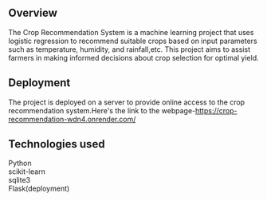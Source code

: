 ## Overview
The Crop Recommendation System is a machine learning project that uses logistic regression to recommend suitable crops based on input parameters such as temperature, humidity, and rainfall,etc. This project aims to assist farmers in making informed decisions about crop selection for optimal yield.
## Deployment
The project is deployed on a server to provide online access to the crop recommendation system.Here's the link to the webpage-https://crop-recommendation-wdn4.onrender.com/
## Technologies used
Python  
scikit-learn  
sqlite3  
Flask(deployment)
